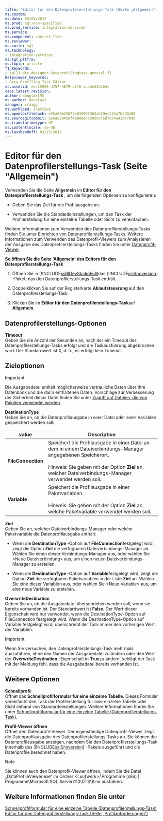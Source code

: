 ```yaml
---
title: "Editor für den Datenprofilerstellungs-Task (Seite „Allgemein“) | Microsoft-Dokumentation"
ms.custom: 
ms.date: 03/01/2017
ms.prod: sql-non-specified
ms.prod_service: integration-services
ms.service: 
ms.component: control-flow
ms.reviewer: 
ms.suite: sql
ms.technology:
- integration-services
ms.tgt_pltfrm: 
ms.topic: article
f1_keywords:
- sql13.dts.designer.dataprofilingtask.general.f1
helpviewer_keywords:
- Data Profiling Task Editor
ms.assetid: eec15906-d757-4079-b2f6-aca4e52b3b4c
caps.latest.revision: 
author: douglaslMS
ms.author: douglasl
manager: craigg
ms.workload: Inactive
ms.openlocfilehash: e05a90b25672e835963384ab19ec218a7b2d3480
ms.sourcegitcommit: 9e6a029456f4a8daddb396bc45d7874a43a47b45
ms.translationtype: HT
ms.contentlocale: de-DE
ms.lasthandoff: 01/25/2018
---
```

# <a name="data-profiling-task-editor-general-page"></a>Editor für den Datenprofilerstellungs-Task (Seite "Allgemein")
  Verwenden Sie die Seite **Allgemein** im **Editor für den Datenprofilerstellungs-Task** , um die folgenden Optionen zu konfigurieren:  
  
-   Geben Sie das Ziel für die Profilausgabe an.  
  
-   Verwenden Sie die Standardeinstellungen, um den Task der Profilerstellung für eine einzelne Tabelle oder Sicht zu vereinfachen.  
  
 Weitere Informationen zum Verwenden des Datenprofilerstellungs-Tasks finden Sie unter [Einrichten von Datenprofilerstellungs-Tasks](../../integration-services/control-flow/setup-of-the-data-profiling-task.md). Weitere Informationen zum Verwenden des Datenprofil-Viewers zum Analysieren der Ausgabe des Datenprofilerstellungs-Tasks finden Sie unter [Datenprofil-Viewer](../../integration-services/control-flow/data-profile-viewer.md).  
  
 **So öffnen Sie die Seite 'Allgemein' des Editors für den Datenprofilerstellungs-Task**  
  
1.  Öffnen Sie in [!INCLUDE[ssBIDevStudioFull](../../includes/ssbidevstudiofull-md.md)]das [!INCLUDE[ssISnoversion](../../includes/ssisnoversion-md.md)] -Paket, das den Datenprofilerstellungs-Task enthält.  
  
2.  Doppelklicken Sie auf der Registerkarte **Ablaufsteuerung** auf den Datenprofilerstellungs-Task.  
  
3.  Klicken Sie im **Editor für den Datenprofilerstellungs-Task**auf **Allgemein**.  
  
## <a name="data-profiling-options"></a>Datenprofilerstellungs-Optionen  
 **Timeout**  
 Geben Sie die Anzahl der Sekunden an, nach der ein Timeout des Datenprofilerstellungs-Tasks erfolgt und die Taskausführung abgebrochen wird. Der Standardwert ist 0, d. h., es erfolgt kein Timeout.  
  
## <a name="destination-options"></a>Zieloptionen  
  
> [!IMPORTANT]  
>  Die Ausgabedatei enthält möglicherweise vertrauliche Daten über Ihre Datenbank und die darin enthaltenen Daten. Vorschläge zur Verbesserung der Sicherheit dieser Datei finden Sie unter [Zugriff auf Dateien, die von Paketen verwendet werden](../../integration-services/security/security-overview-integration-services.md#files).  
  
 **DestinationType**  
 Geben Sie an, ob die Datenprofilausgabe in einer Datei oder einer Variablen gespeichert werden soll:  
  
|value|Description|  
|-----------|-----------------|  
|**FileConnection**|Speichert die Profilausgabe in einer Datei an dem in einem Dateiverbindungs-Manager angegebenen Speicherort.<br /><br /> Hinweis: Sie geben mit der Option **Ziel** an, welcher Dateiverbindungs-Manager verwendet werden soll.|  
|**Variable**|Speichert die Profilausgabe in einer Paketvariablen.<br /><br /> Hinweis: Sie geben mit der Option **Ziel** an, welche Paketvariable verwendet werden soll.|  
  
 **Ziel**  
 Geben Sie an, welcher Dateiverbindungs-Manager oder welche Paketvariable die Datenprofilausgabe enthält:  
  
-   Wenn die **DestinationType** -Option auf **FileConnection**festgelegt wird, zeigt die Option **Ziel** die verfügbaren Dateiverbindungs-Manager an. Wählen Sie einen dieser Verbindungs-Manager aus, oder wählen Sie \<Neue Dateiverbindung> aus, um einen neuen Dateiverbindungs-Manager zu erstellen.  
  
-   Wenn die **DestinationType** -Option auf **Variable**festgelegt wird, zeigt die Option **Ziel** die verfügbaren Paketvariablen in der Liste **Ziel** an. Wählen Sie eine dieser Variablen aus, oder wählen Sie \<Neue Variable> aus, um eine neue Variable zu erstellen.  
  
 **OverwriteDestination**  
 Geben Sie an, ob die Ausgabedatei überschrieben werden soll, wenn sie bereits vorhanden ist. Der Standardwert ist **False**. Der Wert dieser Eigenschaft wird nur verwendet, wenn die DestinationType-Option auf FileConnection festgelegt wird. Wenn die DestinationType-Option auf Variable festgelegt wird, überschreibt der Task immer den vorherigen Wert der Variablen.  
  
> [!IMPORTANT]  
>  Wenn Sie versuchen, den Datenprofilerstellungs-Task mehrmals auszuführen, ohne den Namen der Ausgabedatei zu ändern oder den Wert der **OverwriteDestination** -Eigenschaft in **True**zu ändern, schlägt der Task mit der Meldung fehl, dass die Ausgabedatei bereits vorhanden ist.  
  
## <a name="other-options"></a>Weitere Optionen  
 **Schnellprofil**  
 Öffnet das **Schnellprofilformular für eine einzelne Tabelle**. Dieses Formular vereinfacht den Task der Profilerstellung für eine einzelne Tabelle oder Sicht anhand von Standardeinstellungen. Weitere Informationen finden Sie unter [Schnellprofilformular für eine einzelne Tabelle &#40;Datenprofilerstellungs-Task&#41;](../../integration-services/control-flow/single-table-quick-profile-form-data-profiling-task.md).  
  
 **Profil-Viewer öffnen**  
 Öffnet den Datenprofil-Viewer. Der eigenständige Datenprofil-Viewer zeigt die Datenprofilausgabe des Datenprofilerstellungs-Tasks an. Sie können die Datenprofilausgabe anzeigen, nachdem Sie den Datenprofilerstellungs-Task innerhalb des [!INCLUDE[ssISnoversion](../../includes/ssisnoversion-md.md)] -Pakets ausgeführt und die Datenprofile berechnet haben.  
  
> [!NOTE]  
>  Sie können auch den Datenprofil-Viewer öffnen, indem Sie die Datei „DataProfileViewer.exe“ im Ordner *\<Laufwerk>*:\Programme (x86) | Programme\Microsoft SQL Server\110\DTS\Binn ausführen.  
  
## <a name="see-also"></a>Weitere Informationen finden Sie unter  
 [Schnellprofilformular für eine einzelne Tabelle &#40;Datenprofilerstellungs-Task&#41;](../../integration-services/control-flow/single-table-quick-profile-form-data-profiling-task.md)   
 [Editor für den Datenprofilerstellungs-Task &#40;Seite „Profilanforderungen“&#41;](../../integration-services/control-flow/data-profiling-task-editor-profile-requests-page.md)  
  
  
